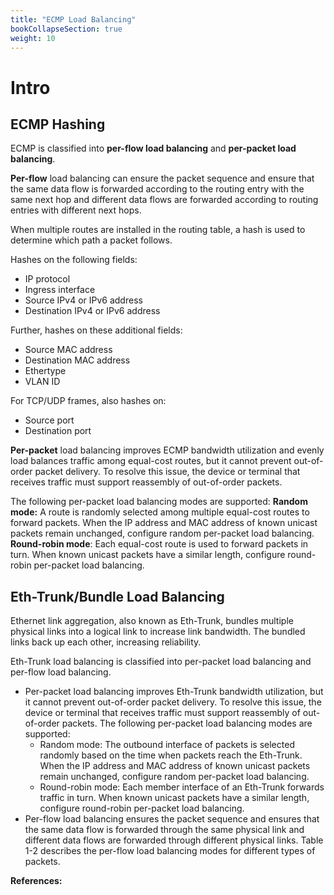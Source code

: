 ```yaml
---
title: "ECMP Load Balancing"
bookCollapseSection: true
weight: 10
---
```


# Intro

## ECMP Hashing
ECMP is classified into **per-flow load balancing** and **per-packet load balancing**.

**Per-flow** load balancing can ensure the packet sequence and ensure that the same data flow is forwarded according to the routing entry with the same next hop and different data flows are forwarded according to routing entries with different next hops.

When multiple routes are installed in the routing table, a hash is used to determine which path a packet follows.

Hashes on the following fields:
* IP protocol
* Ingress interface
* Source IPv4 or IPv6 address
* Destination IPv4 or IPv6 address

Further, hashes on these additional fields:
* Source MAC address
* Destination MAC address
* Ethertype
* VLAN ID

For TCP/UDP frames, also hashes on:
* Source port
* Destination port

**Per-packet** load balancing improves ECMP bandwidth utilization and evenly load balances traffic among equal-cost routes, but it cannot prevent out-of-order packet delivery. To resolve this issue, the device or terminal that receives traffic must support reassembly of out-of-order packets.

The following per-packet load balancing modes are supported:
**Random mode:** A route is randomly selected among multiple equal-cost routes to forward packets. When the IP address and MAC address of known unicast packets remain unchanged, configure random per-packet load balancing.
**Round-robin mode**: Each equal-cost route is used to forward packets in turn. When known unicast packets have a similar length, configure round-robin per-packet load balancing.

## Eth-Trunk/Bundle Load Balancing

Ethernet link aggregation, also known as Eth-Trunk, bundles multiple physical links into a logical link to increase link bandwidth. The bundled links back up each other, increasing reliability.

Eth-Trunk load balancing is classified into per-packet load balancing and per-flow load balancing.
* Per-packet load balancing improves Eth-Trunk bandwidth utilization, but it cannot prevent out-of-order packet delivery. To resolve this issue, the device or terminal that receives traffic must support reassembly of out-of-order packets. The following per-packet load balancing modes are supported:
  + Random mode: The outbound interface of packets is selected randomly based on the time when packets reach the Eth-Trunk. When the IP address and MAC address of known unicast packets remain unchanged, configure random per-packet load balancing.
  + Round-robin mode: Each member interface of an Eth-Trunk forwards traffic in turn. When known unicast packets have a similar length, configure round-robin per-packet load balancing.
* Per-flow load balancing ensures the packet sequence and ensures that the same data flow is forwarded through the same physical link and different data flows are forwarded through different physical links. Table 1-2 describes the per-flow load balancing modes for different types of packets.

**References:**
